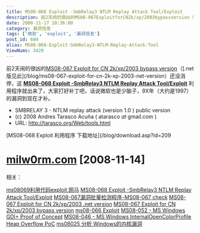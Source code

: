 ```yaml
---
title: MS08-068 Exploit -SmbRelay3 NTLM Replay Attack Tool/Exploit
description: 前2天闹的很凶的MS08-067ExploitforCN2k/xp/2003bypassversion（.net版见此）还没消停，这MS08-068Exploit-SmbRelay3NTLMReplayAttackTool/Exploit利用程序就出来了，大家打好补丁吧，话说微软也是少脑子，9X年（大约是1997）的漏洞到现在才补。
date: 2008-11-17 10:36:00
category: 漏洞信息
tags: ['微软', 'exploit', '漏洞信息']
post_id: 684
alias: MS08-068-Exploit-SmbRelay3-NTLM-Replay-Attack-Tool
ViewNums: 3429
---
```


前2天闹的很凶的[MS08-067 Exploit for CN 2k/xp/2003 bypass version](/blog/ms08-067-exploit-for-cn-2k-xp-2003-bypass-versionhtml "ms08-067 exploit for cn 2k/xp/2003 bypass version")（[.net版见此](/blog/ms08-067-exploit-for-cn-2k-xp-2003-net-version）还没消停，这 **[MS08-068 Exploit -SmbRelay3 NTLM Replay Attack Tool/Exploit](/blog/ms08-068-exploit-smbrelay3-ntlm-replay-attack-tool)** 利用程序就出来了，大家打好补丁吧，话说微软也是少脑子，9X年（大约是1997）的漏洞到现在才补。

* SMBRELAY 3 - NTLM replay attack (version 1.0 ) public version
* (c) 2008 Andres Tarasco Acuña ( atarasco _at_ gmail.com )
* URL: http://tarasco.org/Web/tools.html

[MS08-068 Exploit 利用程序 下载地址](/blog/download.asp?id=209

# [milw0rm.com](http://www.milw0rm.com/exploits/7125) [2008-11-14]

相关：

[ms08069利用代码exploit 网马](/blog/ms08069-exploit)
[MS08-068 Exploit -SmbRelay3 NTLM Replay Attack Tool/Exploit](/blog/ms08-068-exploit-smbrelay3-ntlm-replay-attack-tool)
[MS08-067漏洞批量检测程序-MS08-067 check](/blog/ms08-067-check)
[MS08-067 Exploit for CN 2k/xp/2003 .net version](/blog/ms08-067-exploit-for-cn-2k-xp-2003-net-version)
[MS08-067 Exploit for CN 2k/xp/2003 bypass version](/blog/ms08-067-exploit-for-cn-2k-xp-2003-bypass-version)
[ms08-066 Exploit](/blog/ms08-066-exploit)
[MS08-052 - MS Windows GDI+ Proof of Concept](/blog/ms08-052-gdi)
[MS08-046 - MS Windows InternalOpenColorProfile Heap Overflow PoC](/blog/ms08-046)
[ms08025 分析 Windows的内核漏洞](/blog/ms08025-fenxi-windows-loudong)

